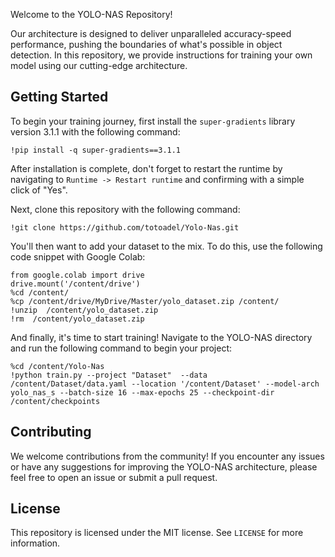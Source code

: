 Welcome to the YOLO-NAS Repository!

Our architecture is designed to deliver unparalleled accuracy-speed performance, pushing the boundaries of what's possible in object detection. In this repository, we provide instructions for training your own model using our cutting-edge architecture.

## Getting Started

To begin your training journey, first install the `super-gradients` library version 3.1.1 with the following command:

```
!pip install -q super-gradients==3.1.1
```

After installation is complete, don't forget to restart the runtime by navigating to `Runtime -> Restart runtime` and confirming with a simple click of "Yes".

Next, clone this repository with the following command:

```
!git clone https://github.com/totoadel/Yolo-Nas.git
```

You'll then want to add your dataset to the mix. To do this, use the following code snippet with Google Colab:

```
from google.colab import drive
drive.mount('/content/drive')
%cd /content/
%cp /content/drive/MyDrive/Master/yolo_dataset.zip /content/
!unzip  /content/yolo_dataset.zip
!rm  /content/yolo_dataset.zip
```

And finally, it's time to start training! Navigate to the YOLO-NAS directory and run the following command to begin your project:

```
%cd /content/Yolo-Nas
!python train.py --project "Dataset"  --data /content/Dataset/data.yaml --location '/content/Dataset' --model-arch yolo_nas_s --batch-size 16 --max-epochs 25 --checkpoint-dir /content/checkpoints
```

## Contributing

We welcome contributions from the community! If you encounter any issues or have any suggestions for improving the YOLO-NAS architecture, please feel free to open an issue or submit a pull request.

## License

This repository is licensed under the MIT license. See `LICENSE` for more information.

